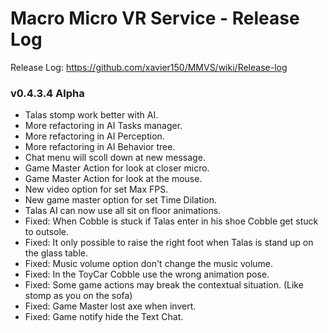 # Macro Micro VR Service - Release Log
Release Log: https://github.com/xavier150/MMVS/wiki/Release-log

###  v0.4.3.4 Alpha

- Talas stomp work better with AI.
- More refactoring in AI Tasks manager.
- More refactoring in AI Perception.
- More refactoring in AI Behavior tree.
- Chat menu will scoll down at new message.
- Game Master Action for look at closer micro.
- Game Master Action for look at the mouse.
- New video option for set Max FPS.
- New game master option for set Time Dilation.
- Talas AI can now use all sit on floor animations.
- Fixed: When Cobble is stuck if Talas enter in his shoe Cobble get stuck to outsole.
- Fixed: It only possible to raise the right foot when Talas is stand up on the glass table.
- Fixed: Music volume option don't change the music volume.
- Fixed: In the ToyCar Cobble use the wrong animation pose.
- Fixed: Some game actions may break the contextual situation. (Like stomp as you on the sofa)
- Fixed: Game Master lost axe when invert.
- Fixed: Game notify hide the Text Chat.
